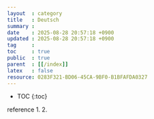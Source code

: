 ```yaml
---
layout  : category 
title   : Deutsch
summary : 
date    : 2025-08-28 20:57:18 +0900
updated : 2025-08-28 20:57:18 +0900
tag     : 
toc     : true
public  : true
parent  : [[/index]] 
latex   : false
resource: 0283F321-BD06-45CA-9BF0-B1BFAFDA0327
---
```

* TOC
{:toc}

reference
1. 
2. 
